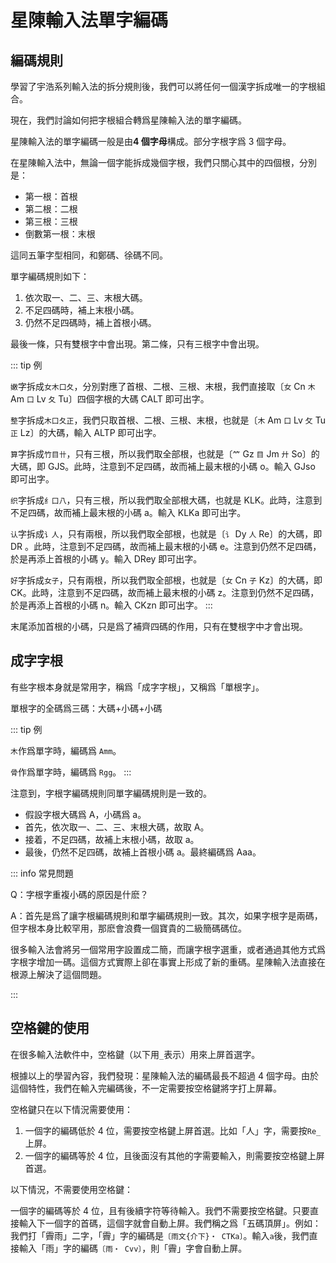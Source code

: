 <script setup>
import Chaifen from '@/chaifen/Chaifen.vue'
</script>

# 星陳輸入法單字編碼

## 編碼規則

學習了宇浩系列輸入法的拆分規則後，我們可以將任何一個漢字拆成唯一的字根組合。

現在，我們討論如何把字根組合轉爲星陳輸入法的單字編碼。

星陳輸入法的單字編碼一般是由**4 個字母**構成。部分字根字爲 3 個字母。

在星陳輸入法中，無論一個字能拆成幾個字根，我們只關心其中的四個根，分別是：

- 第一根：首根
- 第二根：二根
- 第三根：三根
- 倒數第一根：末根

這同五筆字型相同，和鄭碼、徐碼不同。

單字編碼規則如下：

1. 依次取一、二、三、末根大碼。
2. 不足四碼時，補上末根小碼。
3. 仍然不足四碼時，補上首根小碼。

最後一條，只有雙根字中會出現。第二條，只有三根字中會出現。

::: tip 例

`嫩`字拆成`女木口夂`，分別對應了首根、二根、三根、末根，我們直接取〔`女` Cn `木` Am `口` Lv `夂` Tu〕四個字根的大碼 CALT 即可出字。
<Chaifen char='嫩' :parts='[3,1,3,3,4]' :colors='[1,2,3,2,4]' />

`整`字拆成`木口夂正`，我們只取首根、二根、三根、末根，也就是〔`木` Am `口` Lv `攵` Tu `正` Lz〕的大碼，輸入 ALTP 即可出字。
<Chaifen char='整' :parts='[1,3,3,4,5]' :colors='[1,2,1,3,4]' />

`算`字拆成`竹目卄`，只有三根，所以我們取全部根，也就是〔`𥫗` Gz `目` Jm `廾` So〕的大碼，即 GJS。此時，注意到不足四碼，故而補上最末根的小碼 o。輸入 GJso 即可出字。
<Chaifen char='算' :parts='[6,5,3]' />

`织`字拆成`纟口八`，只有三根，所以我們取全部根大碼，也就是 KLK。此時，注意到不足四碼，故而補上最末根的小碼 a。輸入 KLKa 即可出字。
<Chaifen char='织' :parts='[3,3,2]' />

`认`字拆成`讠人`，只有兩根，所以我們取全部根，也就是〔`讠` Dy `人` Re〕的大碼，即 DR 。此時，注意到不足四碼，故而補上最末根的小碼 e。注意到仍然不足四碼，於是再添上首根的小碼 y。輸入 DRey 即可出字。
<Chaifen char='认' :parts='[2,2]' />

`好`字拆成`女子`，只有兩根，所以我們取全部根，也就是〔`女` Cn `子` Kz〕的大碼，即 CK。此時，注意到不足四碼，故而補上最末根的小碼 z。注意到仍然不足四碼，於是再添上首根的小碼 n。輸入 CKzn 即可出字。
<Chaifen char='好' :parts='[3,3]' />
:::

末尾添加首根的小碼，只是爲了補齊四碼的作用，只有在雙根字中才會出現。

## 成字字根

有些字根本身就是常用字，稱爲「成字字根」，又稱爲「單根字」。

單根字的全碼爲三碼：大碼+小碼+小碼

::: tip 例

`木`作爲單字時，編碼爲 `Amm`。

`骨`作爲單字時，編碼爲 `Rgg`。
:::

注意到，字根字編碼規則同單字編碼規則是一致的。

- 假設字根大碼爲 A，小碼爲 a。
- 首先，依次取一、二、三、末根大碼，故取 A。
- 接着，不足四碼，故補上末根小碼，故取 a。
- 最後，仍然不足四碼，故補上首根小碼 a。最終編碼爲 Aaa。

::: info 常見問題

Q：字根字重複小碼的原因是什麽？

A：首先是爲了讓字根編碼規則和單字編碼規則一致。其次，如果字根字是兩碼，但字根本身比較罕用，那麽會浪費一個寶貴的二級簡碼碼位。

很多輸入法會將另一個常用字設置成二簡，而讓字根字選重，或者通過其他方式爲字根字增加一碼。這個方式實際上卻在事實上形成了新的重碼。星陳輸入法直接在根源上解決了這個問題。

:::

## 空格鍵的使用

在很多輸入法軟件中，空格鍵（以下用`_`表示）用來上屏首選字。

根據以上的學習內容，我們發現：星陳輸入法的編碼最長不超過 4 個字母。由於這個特性，我們在輸入完編碼後，不一定需要按空格鍵將字打上屏幕。

空格鍵只在以下情況需要使用：

1. 一個字的編碼低於 4 位，需要按空格鍵上屏首選。比如「人」字，需要按`Re_`上屏。
2. 一個字的編碼等於 4 位，且後面沒有其他的字需要輸入，則需要按空格鍵上屏首選。

以下情況，不需要使用空格鍵：

一個字的編碼等於 4 位，且有後續字符等待輸入。我們不需要按空格鍵。只要直接輸入下一個字的首碼，這個字就會自動上屏。我們稱之爲「五碼頂屏」。例如：我們打「霽雨」二字，「霽」字的編碼是`〔雨文{介下}・ CTKa〕`。輸入`a`後，我們直接輸入「雨」字的編碼`〔雨・ Cvv〕`，則「霽」字會自動上屏。
<div class="flex justify-left flex-wrap">
<Chaifen char='霁' :parts='[8,4,2]' />
<Chaifen char='雨' :parts='[8]' />
</div>
